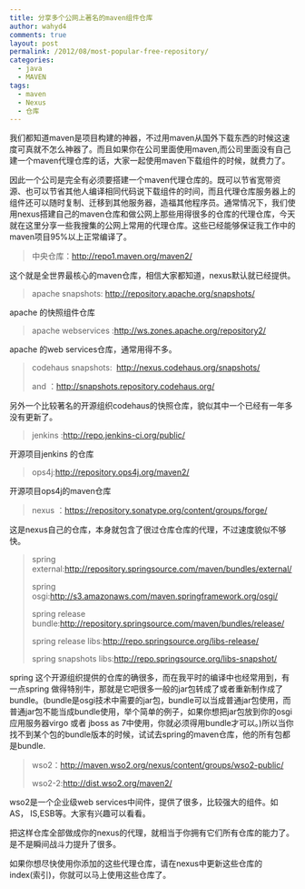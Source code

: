 ```yaml
---
title: 分享多个公网上著名的maven组件仓库
author: wahyd4
comments: true
layout: post
permalink: /2012/08/most-popular-free-repository/
categories:
  - java
  - MAVEN
tags:
  - maven
  - Nexus
  - 仓库
---
```

我们都知道maven是项目构建的神器，不过用maven从国外下载东西的时候这速度可真就不怎么神器了。而且如果你在公司里面使用maven,而公司里面没有自己建一个maven代理仓库的话，大家一起使用maven下载组件的时候，就费力了。

因此一个公司是完全有必须要搭建一个maven代理仓库的。既可以节省宽带资源、也可以节省其他人编译相同代码说下载组件的时间，而且代理仓库服务器上的组件还可以随时复制、迁移到其他服务器，造福其他程序员。通常情况下，我们使用nexus搭建自己的maven仓库和做公网上那些用得很多的仓库的代理仓库，今天就在这里分享一些我搜集的公网上常用的代理仓库。这些已经能够保证我工作中的maven项目95%以上正常编译了。

> 中央仓库：http://repo1.maven.org/maven2/

这个就是全世界最核心的maven仓库，相信大家都知道，nexus默认就已经提供。

> apache snapshots: http://repository.apache.org/snapshots/

apache 的快照组件仓库

> apache webservices :http://ws.zones.apache.org/repository2/

apache 的web services仓库，通常用得不多。

> codehaus snapshots:  http://nexus.codehaus.org/snapshots/
> 
> and ：http://snapshots.repository.codehaus.org/

另外一个比较著名的开源组织codehaus的快照仓库，貌似其中一个已经有一年多没有更新了。

> jenkins :http://repo.jenkins-ci.org/public/

开源项目jenkins 的仓库

> ops4j:http://repository.ops4j.org/maven2/

开源项目ops4j的maven仓库

> nexus ：https://repository.sonatype.org/content/groups/forge/

这是nexus自己的仓库，本身就包含了很过仓库仓库的代理，不过速度貌似不够快。

> spring external:http://repository.springsource.com/maven/bundles/external/
> 
> spring osgi:http://s3.amazonaws.com/maven.springframework.org/osgi/
> 
> spring release bundle:http://repository.springsource.com/maven/bundles/release/
> 
> spring release libs:http://repo.springsource.org/libs-release/
> 
> spring snapshots libs:http://repo.springsource.org/libs-snapshot/

spring 这个开源组织提供的仓库的确很多，而在我平时的编译中也经常用到，有一点spring 做得特别牛，那就是它吧很多一般的jar包转成了或者重新制作成了bundle。(bundle是osgi技术中需要的jar包，bundle可以当成普通jar包使用，而普通jar包不能当成bundle使用，举个简单的例子，如果你想把jar包放到你的osgi 应用服务器virgo 或者 jboss as 7中使用，你就必须得用bundle才可以。)所以当你找不到某个包的bundle版本的时候，试试去spring的maven仓库，他的所有包都是bundle.

> wso2：http://maven.wso2.org/nexus/content/groups/wso2-public/
> 
> wso2-2:http://dist.wso2.org/maven2/

wso2是一个企业级web services中间件，提供了很多，比较强大的组件。如AS， IS,ESB等。大家有兴趣可以看看。

把这样仓库全部做成你的nexus的代理，就相当于你拥有它们所有仓库的能力了。是不是瞬间战斗力提升了很多。

如果你想尽快使用你添加的这些代理仓库，请在nexus中更新这些仓库的 index(索引)，你就可以马上使用这些仓库了。

 
